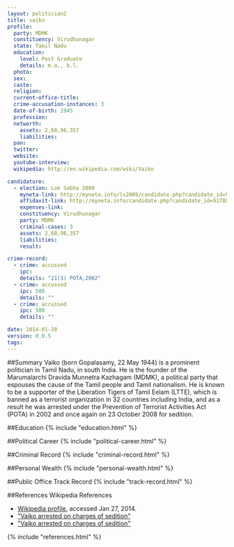 ```yaml
---
layout: politician2
title: vaiko
profile: 
  party: MDMK
  constituency: Virudhunagar
  state: Tamil Nadu
  education: 
    level: Post Graduate
    details: m.a., b.l.
  photo: 
  sex: 
  caste: 
  religion: 
  current-office-title: 
  crime-accusation-instances: 3
  date-of-birth: 1945
  profession: 
  networth: 
    assets: 2,68,96,357
    liabilities: 
  pan: 
  twitter: 
  website: 
  youtube-interview: 
  wikipedia: http://en.wikipedia.com/wiki/Vaiko

candidature: 
  - election: Lok Sabha 2009
    myneta-link: http://myneta.info/ls2009/candidate.php?candidate_id=9178
    affidavit-link: http://myneta.info/candidate.php?candidate_id=9178&scan=original
    expenses-link: 
    constituency: Virudhunagar 
    party: MDMK
    criminal-cases: 3
    assets: 2,68,96,357
    liabilities: 
    result:  

crime-record: 
  - crime: accussed
    ipc: 
    details: "21(3) POTA,2002" 
  - crime: accussed
    ipc: 500
    details: "" 
  - crime: accussed
    ipc: 500
    details: "" 

date: 2014-01-28
version: 0.0.5
tags: 
---
```

##Summary
Vaiko (born Gopalasamy, 22 May 1944) is a prominent politician in Tamil Nadu, in south India. He is the founder of the Marumalarchi Dravida Munnetra Kazhagam (MDMK), a political party that espouses the cause of the Tamil people and Tamil nationalism. He is known to be a supporter of the Liberation Tigers of Tamil Eelam (LTTE), which is banned as a terrorist organization in 32 countries including India, and as a result he was arrested under the Prevention of Terrorist Activities Act (POTA) in 2002 and once again on 23 October 2008 for sedition.




##Education
{% include "education.html" %}


##Political Career
{% include "political-career.html" %}


##Criminal Record
{% include "criminal-record.html" %}


##Personal Wealth
{% include "personal-wealth.html" %}


##Public Office Track Record
{% include "track-record.html" %}


##References
Wikipedia References
- [Wikipedia profile]({{page.profile.wikipedia}}), accessed Jan 27, 2014.
- ["Vaiko arrested on charges of sedition"][wiki1]
- ["Vaiko arrested on charges of sedition"][wiki2]

[wiki1]: http://www.hindu.com/2008/10/24/stories/2008102458440100.htm
[wiki2]: http://www.hindu.com/2006/02/23/stories/2006022307350400.htm


{% include "references.html" %}